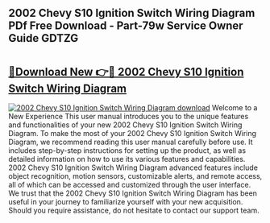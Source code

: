 ## 2002 Chevy S10 Ignition Switch Wiring Diagram PDf Free Download - Part-79w Service Owner Guide GDTZG

# <h2><a href="http://dfupbm.blite.top/?on=2002+Chevy+S10+Ignition+Switch+Wiring+Diagram">🔗Download New 👉🔴 2002 Chevy S10 Ignition Switch Wiring Diagram</a></h2>

[![2002 Chevy S10 Ignition Switch Wiring Diagram download](https://i.imgur.com/lujVjoI.png)](http://dfupbm.blite.top/?on=2002+Chevy+S10+Ignition+Switch+Wiring+Diagram)
Welcome to a New Experience This user manual introduces you to the unique features and functionalities of your new 2002 Chevy S10 Ignition Switch Wiring Diagram. To make the most of your 2002 Chevy S10 Ignition Switch Wiring Diagram, we recommend reading this user manual carefully before use. It includes step-by-step instructions for setting up the product, as well as detailed information on how to use its various features and capabilities. 2002 Chevy S10 Ignition Switch Wiring Diagram advanced features include object recognition, motion sensors, customizable alerts, and remote access, all of which can be accessed and customized through the user interface. We trust that the 2002 Chevy S10 Ignition Switch Wiring Diagram has been useful in your journey to familiarize yourself with your new acquisition. Should you require assistance, do not hesitate to contact our support team.
